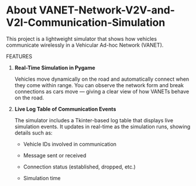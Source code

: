 # About VANET-Network-V2V-and-V2I-Communication-Simulation

This project is a lightweight simulator that shows how vehicles communicate wirelessly in a Vehicular Ad-hoc Network (VANET).


FEATURES 


1. **Real-Time Simulation in Pygame**

   Vehicles move dynamically on the road and automatically connect when they come within range.
   You can observe the network form and break connections as cars move — giving a clear view of how VANETs behave on the road.


2. **Live Log Table of Communication Events**
   
   The simulator includes a Tkinter-based log table that displays live simulation events.
   It updates in real-time as the simulation runs, showing details such as:

   - Vehicle IDs involved in communication

   - Message sent or received

   - Connection status (established, dropped, etc.)

   - Simulation time
